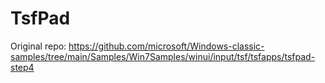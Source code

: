 # TsfPad

Original repo: <https://github.com/microsoft/Windows-classic-samples/tree/main/Samples/Win7Samples/winui/input/tsf/tsfapps/tsfpad-step4>

